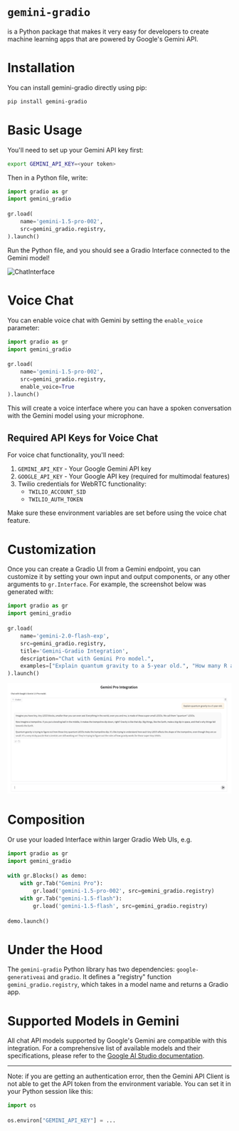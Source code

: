 # `gemini-gradio`

is a Python package that makes it very easy for developers to create machine learning apps that are powered by Google's Gemini API.

# Installation

You can install gemini-gradio directly using pip:

```bash
pip install gemini-gradio
```

# Basic Usage

You'll need to set up your Gemini API key first:

```bash
export GEMINI_API_KEY=<your token>
```

Then in a Python file, write:

```python
import gradio as gr
import gemini_gradio

gr.load(
    name='gemini-1.5-pro-002',
    src=gemini_gradio.registry,
).launch()
```

Run the Python file, and you should see a Gradio Interface connected to the Gemini model!

![ChatInterface](chatinterface.png)

# Voice Chat

You can enable voice chat with Gemini by setting the `enable_voice` parameter:

```python
import gradio as gr
import gemini_gradio

gr.load(
    name='gemini-1.5-pro-002',
    src=gemini_gradio.registry,
    enable_voice=True
).launch()
```

This will create a voice interface where you can have a spoken conversation with the Gemini model using your microphone.

## Required API Keys for Voice Chat

For voice chat functionality, you'll need:
1. `GEMINI_API_KEY` - Your Google Gemini API key
2. `GOOGLE_API_KEY` - Your Google API key (required for multimodal features)
3. Twilio credentials for WebRTC functionality:
   - `TWILIO_ACCOUNT_SID`
   - `TWILIO_AUTH_TOKEN`

Make sure these environment variables are set before using the voice chat feature.

# Customization 

Once you can create a Gradio UI from a Gemini endpoint, you can customize it by setting your own input and output components, or any other arguments to `gr.Interface`. For example, the screenshot below was generated with:

```py
import gradio as gr
import gemini_gradio

gr.load(
    name='gemini-2.0-flash-exp',
    src=gemini_gradio.registry,
    title='Gemini-Gradio Integration',
    description="Chat with Gemini Pro model.",
    examples=["Explain quantum gravity to a 5-year old.", "How many R are there in the word Strawberry?"]
).launch()
```
![ChatInterface with customizations](chat-gemini.png)

# Composition

Or use your loaded Interface within larger Gradio Web UIs, e.g.

```python
import gradio as gr
import gemini_gradio

with gr.Blocks() as demo:
    with gr.Tab("Gemini Pro"):
        gr.load('gemini-1.5-pro-002', src=gemini_gradio.registry)
    with gr.Tab("gemini-1.5-flash"):
        gr.load('gemini-1.5-flash', src=gemini_gradio.registry)

demo.launch()
```

# Under the Hood

The `gemini-gradio` Python library has two dependencies: `google-generativeai` and `gradio`. It defines a "registry" function `gemini_gradio.registry`, which takes in a model name and returns a Gradio app.

# Supported Models in Gemini

All chat API models supported by Google's Gemini are compatible with this integration. For a comprehensive list of available models and their specifications, please refer to the [Google AI Studio documentation](https://ai.google.dev/models/gemini).

-------

Note: if you are getting an authentication error, then the Gemini API Client is not able to get the API token from the environment variable. You can set it in your Python session like this:

```python
import os

os.environ["GEMINI_API_KEY"] = ...
```